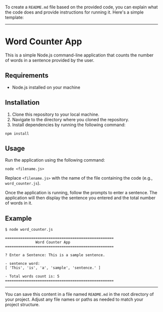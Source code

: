 To create a `README.md` file based on the provided code, you can explain what the code does and provide instructions for running it. Here's a simple template:

---

# Word Counter App

This is a simple Node.js command-line application that counts the number of words in a sentence provided by the user.

## Requirements

- Node.js installed on your machine

## Installation

1. Clone this repository to your local machine.
2. Navigate to the directory where you cloned the repository.
3. Install dependencies by running the following command:

```
npm install
```

## Usage

Run the application using the following command:

```
node <filename.js>
```

Replace `<filename.js>` with the name of the file containing the code (e.g., `word_counter.js`).

Once the application is running, follow the prompts to enter a sentence. The application will then display the sentence you entered and the total number of words in it.

## Example

```
$ node word_counter.js
```

```
==================================================
              Word Counter App
==================================================

? Enter a Sentence: This is a sample sentence.

- sentence word:
[ 'This', 'is', 'a', 'sample', 'sentence.' ]

- Total words count is: 5
==================================================
```

---

You can save this content in a file named `README.md` in the root directory of your project. Adjust any file names or paths as needed to match your project structure.
